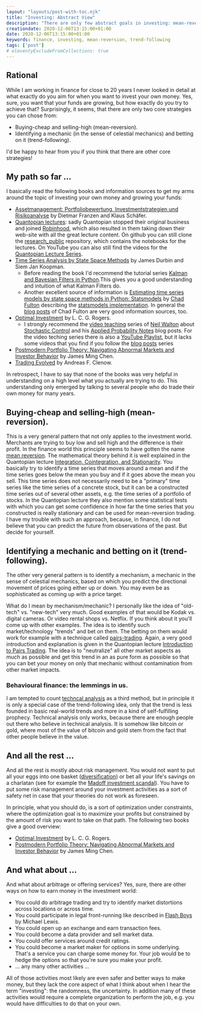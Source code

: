 ```yaml
---
layout: "layouts/post-with-toc.njk"
title: "Investing: Abstract View"
description: "There are only few abstract goals in investing: mean-reversion, trend-following."
creationdate: 2020-12-06T13:15:00+01:00
date: 2020-12-06T13:15:00+01:00
keywords: finance, investing, mean-reversion, trend-following
tags: ['post']
# eleventyExcludeFromCollections: true
---
```


## Rational

While I am working in finance for close to 20 years I never looked in detail at what exactly do you aim for when you want to invest your own
money. Yes, sure, you want that your funds are growing, but how exactly do you try to achieve that? Surprisingly, it seems, that there are only two
core strategies you can chose from:

* Buying-cheap and selling-high (mean-reversion).
* Identifying a mechanic (in the sense of celestial mechanics) and betting on it (trend-following).

I'd be happy to hear from you if you think that there are other core strategies!

## My path so far ...

I basically read the following books and information sources to get my arms around the topic of investing your own money and growing your funds:

* [Assetmanagement: Portfoliobewertung, Investmentstrategien und Risikoanalyse](https://www.amazon.de/-/en/gp/product/379103829X/) by Dietmar Franzen and Klaus Schäfer.
* [Quantopian lectures](https://github.com/quantopian/research_public): sadly Quantopian stopped their original business and joined
  [Robinhood](https://www.benzinga.com/fintech/20/11/18242600/quantopian-joins-robinhood-to-democratize-finance-for-all), which also resulted in them
  taking down their web-site with all the great lecture content. On github you can still clone the
  [research_public](https://github.com/quantopian/research_public) repository, which contains the notebooks for the lectures. On YouTube you can also
  still find the videos for the [Quantopian Lecture Series](https://youtube.com/playlist?list=PLRFLF1OxMm_UL7WUWM31iynp0jMVf_vLW).
* [Time Series Analysis by State Space Methods](https://www.amazon.de/-/en/gp/product/019964117X) by James Durbin and Siem Jan Koopman.
  * Before reading the book I'd recommend the tutorial series [Kalman and Bayesian Filters in
    Python](https://nbviewer.jupyter.org/github/rlabbe/Kalman-and-Bayesian-Filters-in-Python/blob/master/table_of_contents.ipynb).This gives you a good understanding and intuition of what Kalman Filters do.
  * Another excellent source of information is [Estimating time series models by state space methods in Python:
    Statsmodels](http://www.chadfulton.com/research.html) by [Chad Fulton](https://github.com/ChadFulton/fulton_statsmodels_2017) describing the
    [statsmodels implementation](https://www.statsmodels.org/stable/statespace.html#statespace). In general the [blog
    posts](http://www.chadfulton.com/topics.html) of Chad Fulton are very good information sources, too.
* [Optimal Investment](https://www.amazon.de/-/en/L-C-G-Rogers/dp/3642352014) by L. C. G. Rogers.
  * I strongly recommend the [video teaching](https://appliedprobability.blog/category/control-for-finance/page/2/) series of [Neil
    Walton](https://sites.google.com/site/neilwaltonswebsite/home) about [Stochastic
    Control](https://appliedprobability.files.wordpress.com/2020/05/stochastic_control_2020_may.pdf) and his [Applied Probability
    Notes](https://appliedprobability.blog/index) blog posts. For the video teching series there is also a [YouTube
    Playlist](https://www.youtube.com/playlist?list=PLGboZ4litMr_TOwUANH-s-uFnczzy2uuW), but it lacks some videos that you find if you follow the
    [blog posts](https://appliedprobability.blog/category/control-for-finance/page/2/) series
* [Postmodern Portfolio Theory: Navigating Abnormal Markets and Investor Behavior](https://www.amazon.de/-/en/James-Ming-Chen/dp/1137544635) by James Ming Chen.
* [Trading Evolved](https://www.amazon.de/-/en/Andreas-F-Clenow/dp/109198378X) by Andreas F. Clenow.

In retrospect, I have to say that none of the books was very helpful in understanding on a high level what you actually are trying to do. This
understanding only emerged by talking to several people who do trade their own money for many years.

## Buying-cheap and selling-high (mean-reversion).

This is a very general pattern that not only applies to the investment world. Merchants are trying to buy low and sell high and the difference is
their profit. In the finance world this principle seems to have gotten the name [mean
reversion](https://en.wikipedia.org/wiki/Mean_reversion_(finance)). The mathematical theory behind it is well explained in the Quantopian lecture
[Integration, Cointegration, and
Stationarity](https://nbviewer.jupyter.org/github/quantopian/research_public/blob/master/notebooks/lectures/Integration_Cointegration_and_Stationarity/notebook.ipynb). You
basically try to identify a time series that moves around a mean and if the time series goes below the mean you buy and if it goes above the mean you
sell. This time series does not necessarily need to be a "primary" time series like the time series of a concrete stock, but it can be a constructed
time series out of several other assets, e.g. the time series of a portfolio of stocks. In the Quantopian lecture they also mention some statistical
tests with which you can get some confidence in how far the time series that you constructed is really stationary and can be used for mean-reversion
trading. I have my trouble with such an approach, because, in finance, I do not believe that you can predict the future from observations of the
past. But decide for yourself.

## Identifying a mechanic and betting on it (trend-following).

The other very general pattern is to identify a mechanism, a mechanic in the sense of celestial mechanics, based on which you predict the directional
movement of prices going either up or down. You may even be as sophisticated as coming up with a price target.

What do I mean by mechanism/mechanic? I personally like the idea of "old-tech" vs. "new-tech" very much. Good examples of that would be Kodak
vs. digital cameras. Or video rental shops vs. Netflix. If you think about it you'll come up with other examples. The idea is to identify such
market/technology "trends" and bet on them. The betting on them would work for example with a technique called
[pairs-trading](https://en.wikipedia.org/wiki/Pairs_trade). Again, a very good introduction and explanation is given in the Quantopian lecture
[Introduction to Pairs
Trading](https://nbviewer.jupyter.org/github/quantopian/research_public/blob/master/notebooks/lectures/Introduction_to_Pairs_Trading/notebook.ipynb). The
idea is to "neutralize" all other market aspects as much as possible and get this trend in an as pure form as possible so that you can bet your money
on only that mechanic without contamination from other market impacts.

### Behavioural finance: the lemmings in us.

I am tempted to count [techncal analysis](https://en.wikipedia.org/wiki/Technical_analysis) as a third method, but in principle it is only a special
case of the trend-following idea, only that the trend is less founded in basic real-world trends and more in a kind of self-fulfilling
prophecy. Technical analysis only works, because there are enough people out there who believe in technical analysis. It is somehow like bitcoin or
gold, where most of the value of bitcoin and gold stem from the fact that other people believe in the value.

## And all the rest ...

And all the rest is mostly about risk management. You would not want to put all your eggs into one basket
([diversification](https://en.wikipedia.org/wiki/Diversification_(finance))) or bet all your life's savings on a charlatan (see for example the
[Madoff investment scandal](https://en.wikipedia.org/wiki/Madoff_investment_scandal)). You have to put some risk management around your investment
activities as a sort of safety net in case that your theories do not work as foreseen. 

In principle, what you should do, is a sort of optimization under constraints, where the optimization goal is to maximize your profits but constrained
by the amount of risk you want to take on that path. The following two books give a good overview:

* [Optimal Investment](https://www.amazon.de/-/en/L-C-G-Rogers/dp/3642352014) by L. C. G. Rogers.
* [Postmodern Portfolio Theory: Navigating Abnormal Markets and Investor Behavior](https://www.amazon.de/-/en/James-Ming-Chen/dp/1137544635) by James Ming Chen.

## And what about ...

And what about arbitrage or offering services? Yes, sure, there are other ways on how to earn money in the investment world:

* You could do arbitrage trading and try to identify market distortions across locations or across time.
* You could participate in legal front-running like described in [Flash Boys](https://www.amazon.de/-/en/Michael-Lewis/dp/0393351599) by Michael Lewis.
* You could open up an exchange and earn transaction fees.
* You could become a data provider and sell market data.
* You could offer services around credit ratings.
* You could become a market maker for options in some underlying. That's a service you can charge some money for. Your job would be to hedge the
  options so that you're sure you make your profit.
* ... any many other activities ...

All of those activities most likely are even safer and better ways to make money, but they lack the core aspect of what I think about when I hear the
term "investing": the randomness, the uncertainty. In addition many of these activities would require a complete organization to perform the job,
e.g. you would have difficulties to do that on your own.
